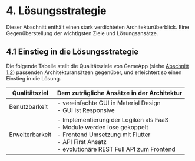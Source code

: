 # 4. Lösungsstrategie

Dieser Abschnitt enthält einen stark verdichteten Architekturüberblick. Eine Gegenüberstellung der wichtigsten Ziele
und Lösungsansätze.

## 4.1 Einstieg in die Lösungsstrategie

Die folgende Tabelle stellt die Qualitätsziele von GameApp (siehe [Abschnitt 1.2](1_Einfuehrung_Ziele.md#12-qualittsziele)) passenden Architekturansätzen gegenüber, und erleichtert
so einen Einstieg in die Lösung.

| Qualitätsziel   | Dem zuträgliche Ansätze in der Architektur                                                                                                                                          |
|-----------------|-------------------------------------------------------------------------------------------------------------------------------------------------------------------------------------|
| Benutzbarkeit   | - vereinfachte GUI in Material Design<br> - GUI ist Responsive<br>                                                                                                                  |
| Erweiterbarkeit | - Implementierung der Logiken als FaaS<br> - Module werden lose gekoppelt<br> - Frontend Umsetzung mit Flutter<br> - API First Ansatz<br> - evolutionäre REST Full API zum Frontend |